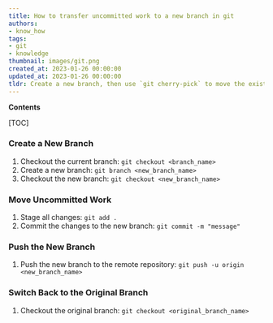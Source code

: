 ```yaml
---
title: How to transfer uncommitted work to a new branch in git
authors:
- know_how
tags:
- git
- knowledge
thumbnail: images/git.png
created_at: 2023-01-26 00:00:00
updated_at: 2023-01-26 00:00:00
tldr: Create a new branch, then use `git cherry-pick` to move the existing work to the new branch.
---
```


**Contents**

[TOC]

### Create a New Branch
1. Checkout the current branch: `git checkout <branch_name>`
2. Create a new branch: `git branch <new_branch_name>`
3. Checkout the new branch: `git checkout <new_branch_name>`

### Move Uncommitted Work
1. Stage all changes: `git add .`
2. Commit the changes to the new branch: `git commit -m "message"`

### Push the New Branch
1. Push the new branch to the remote repository: `git push -u origin <new_branch_name>`

### Switch Back to the Original Branch
1. Checkout the original branch: `git checkout <original_branch_name>`
